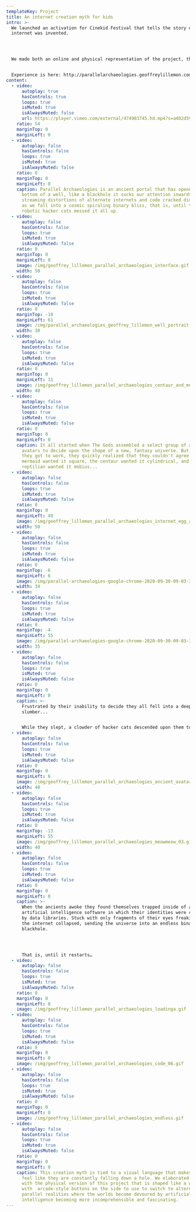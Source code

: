 ```yaml
---
templateKey: Project
title: An internet creation myth for kids
intro: >-
  We launched an activation for Cinekid Festival that tells the story of how the
  internet was invented.




  We made both an online and physical representation of the project, that allowed us to create an immersive world that works on all devices, installation, mobile and desktop so regardless of the physical position you can escape into a well and unleash your imagination.


  Experience is here: http://parallelarchaeologies.geoffreylillemon.com/
content:
  - video:
      autoplay: true
      hasControls: true
      loops: true
      isMuted: true
      isAlwaysMuted: false
      url: https://player.vimeo.com/external/474983745.hd.mp4?s=a402d59aec7d280571da04e8849f3eaa049ccf4e&profile_id=174
    ratio: 54
    marginTop: 0
    marginLeft: 0
  - video:
      autoplay: false
      hasControls: false
      loops: true
      isMuted: true
      isAlwaysMuted: false
    ratio: 0
    marginTop: 0
    marginLeft: 0
    caption: Parallel Archaeologies is an ancient portal that has opened up at the
      bottom of a well, like a blackhole it sucks our attention inwards
      streaming distortions of alternate internets and code cracked dimensions
      as we fall into a cosmic spiraling binary bliss, that is, until the
      robotic hacker cats messed it all up.
  - video:
      autoplay: false
      hasControls: false
      loops: true
      isMuted: true
      isAlwaysMuted: false
    ratio: 0
    marginTop: 0
    marginLeft: 0
    image: /img/geoffrey_lillemon_parallel_archaeologies_interface.gif
    width: 50
  - video:
      autoplay: false
      hasControls: false
      loops: true
      isMuted: true
      isAlwaysMuted: false
    ratio: 0
    marginTop: -10
    marginLeft: 61
    image: /img/parallel_archaeologies_geoffrey_lillemon_well_portrait.png
    width: 30
  - video:
      autoplay: false
      hasControls: false
      loops: true
      isMuted: true
      isAlwaysMuted: false
    ratio: 0
    marginTop: 0
    marginLeft: 11
    image: /img/geoffrey_lillemon_parallel_archaeologies_centaur_and_mermaid.gif
    width: 40
  - video:
      autoplay: false
      hasControls: false
      loops: true
      isMuted: true
      isAlwaysMuted: false
    ratio: 0
    marginTop: 0
    marginLeft: 0
    caption: It all started when The Gods assembled a select group of ancient
      avatars to decide upon the shape of a new, fantasy universe. But, once
      they got to work, they quickly realized that they couldn't agree! The
      mermaid wanted it square, the centaur wanted it cylindrical, and the
      reptilian wanted it mobius...
  - video:
      autoplay: false
      hasControls: false
      loops: true
      isMuted: true
      isAlwaysMuted: false
    ratio: 0
    marginTop: 0
    marginLeft: 49
    image: /img/geoffrey_lillemon_parallel_archaeologies_internet_egg_and_cylinder.gif
    width: 50
  - video:
      autoplay: false
      hasControls: false
      loops: true
      isMuted: true
      isAlwaysMuted: false
    ratio: 0
    marginTop: -6
    marginLeft: 6
    image: /img/parallel-archaeologies-google-chrome-2020-09-30-09-03-31-01811.png
    width: 34
  - video:
      autoplay: false
      hasControls: false
      loops: true
      isMuted: true
      isAlwaysMuted: false
    ratio: 0
    marginTop: -4
    marginLeft: 55
    image: /img/parallel-archaeologies-google-chrome-2020-09-30-09-03-31-01547.png
    width: 35
  - video:
      autoplay: false
      hasControls: false
      loops: true
      isMuted: true
      isAlwaysMuted: false
    ratio: 0
    marginTop: 0
    marginLeft: 0
    caption: >-
      Frustrated by their inability to decide they all fell into a deep
      slumber...


      While they slept, a clowder of hacker cats descended upon them to steal their avatar code and send it to an AI engine, essentially spoiling their plans.
  - video:
      autoplay: false
      hasControls: false
      loops: true
      isMuted: true
      isAlwaysMuted: false
    ratio: 0
    marginTop: 0
    marginLeft: 6
    image: /img/geoffrey_lillemon_parallel_archaeologies_ancient_avatar_04.gif
    width: 40
  - video:
      autoplay: false
      hasControls: false
      loops: true
      isMuted: true
      isAlwaysMuted: false
    ratio: 0
    marginTop: -13
    marginLeft: 55
    image: /img/geoffrey_lillemon_parallel_archaeologies_meowmeow_03.gif
    width: 40
  - video:
      autoplay: false
      hasControls: false
      loops: true
      isMuted: true
      isAlwaysMuted: false
    ratio: 0
    marginTop: 0
    marginLeft: 0
    caption: >-
      When the ancients awoke they found themselves trapped inside of an
      artificial intelligence software in which their identities were consumed
      by data libraries. Stuck with only fragments of their eyes freaking out,
      the internet collapsed, sending the universe into an endless binary
      blackhole.




      That is, until it restarts…
  - video:
      autoplay: false
      hasControls: false
      loops: true
      isMuted: true
      isAlwaysMuted: false
    ratio: 0
    marginTop: 0
    marginLeft: 0
    image: /img/geoffrey_lillemon_parallel_archaeologies_loadinga.gif
  - video:
      autoplay: false
      hasControls: false
      loops: true
      isMuted: true
      isAlwaysMuted: false
    ratio: 0
    marginTop: 0
    marginLeft: 0
    image: /img/geoffrey_lillemon_parallel_archaeologies_code_06.gif
  - video:
      autoplay: false
      hasControls: false
      loops: true
      isMuted: true
      isAlwaysMuted: false
    ratio: 0
    marginTop: 0
    marginLeft: 0
    image: /img/geoffrey_lillemon_parallel_archaeologies_endless.gif
  - video:
      autoplay: false
      hasControls: false
      loops: true
      isMuted: true
      isAlwaysMuted: false
    ratio: 0
    marginTop: 0
    marginLeft: 0
    caption: This creation myth is tied to a visual language that makes its audience
      feel like they are constantly falling down a hole. We elaborated on that
      with the physical version of this project that is shaped like a well,
      with  arcade-style buttons on the side to use to switch to alternative
      parallel realities where the worlds become devoured by artificial
      intelligence becoming more incomprehensible and fascinating.
---
```


